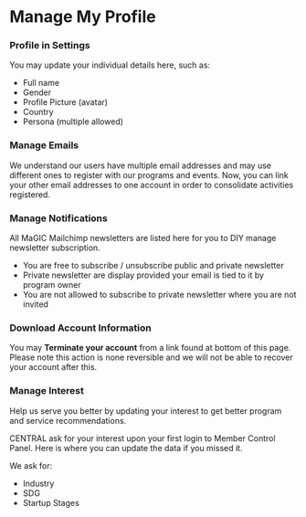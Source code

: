 # Manage My Profile

### Profile in Settings

You may update your individual details here, such as:

* Full name
* Gender
* Profile Picture \(avatar\)
* Country
* Persona \(multiple allowed\)

### Manage Emails

We understand our users have multiple email addresses and may use different ones to register with our programs and events. Now, you can link your other email addresses to one account in order to consolidate activities registered.

### Manage Notifications

All MaGIC Mailchimp newsletters are listed here for you to DIY manage newsletter subscription.

* You are free to subscribe / unsubscribe public and private newsletter
* Private newsletter are display provided your email is tied to it by program owner
* You are not allowed to subscribe to private newsletter where you are not invited

### Download Account Information

You may **Terminate your account** from a link found at bottom of this page. Please note this action is none reversible and we will not be able to recover your account after this.

### Manage Interest

Help us serve you better by updating your interest to get better program and service recommendations. 

CENTRAL ask for your interest upon your first login to Member Control Panel. Here is where you can update the data if you missed it.

We ask for:

* Industry
* SDG
* Startup Stages



